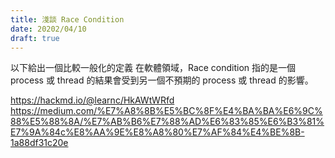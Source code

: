 ```yaml
---
title: 淺談 Race Condition
date: 20202/04/10
draft: true
---
```

以下給出一個比較一般化的定義
在軟體領域，Race condition 指的是一個 process 或 thread 的結果會受到另一個不預期的 process 或 thread 的影響。

https://hackmd.io/@learnc/HkAWtWRfd
https://medium.com/%E7%A8%8B%E5%BC%8F%E4%BA%BA%E6%9C%88%E5%88%8A/%E7%AB%B6%E7%88%AD%E6%83%85%E6%B3%81%E7%9A%84c%E8%AA%9E%E8%A8%80%E7%AF%84%E4%BE%8B-1a88df31c20e